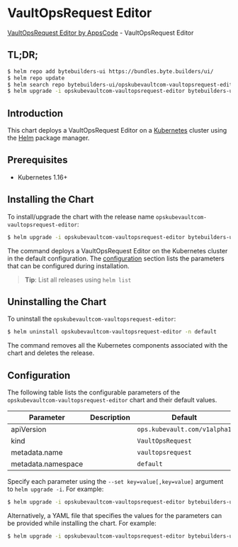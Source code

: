 # VaultOpsRequest Editor

[VaultOpsRequest Editor by AppsCode](https://byte.builders) - VaultOpsRequest Editor

## TL;DR;

```bash
$ helm repo add bytebuilders-ui https://bundles.byte.builders/ui/
$ helm repo update
$ helm search repo bytebuilders-ui/opskubevaultcom-vaultopsrequest-editor --version=v0.4.14
$ helm upgrade -i opskubevaultcom-vaultopsrequest-editor bytebuilders-ui/opskubevaultcom-vaultopsrequest-editor -n default --create-namespace --version=v0.4.14
```

## Introduction

This chart deploys a VaultOpsRequest Editor on a [Kubernetes](http://kubernetes.io) cluster using the [Helm](https://helm.sh) package manager.

## Prerequisites

- Kubernetes 1.16+

## Installing the Chart

To install/upgrade the chart with the release name `opskubevaultcom-vaultopsrequest-editor`:

```bash
$ helm upgrade -i opskubevaultcom-vaultopsrequest-editor bytebuilders-ui/opskubevaultcom-vaultopsrequest-editor -n default --create-namespace --version=v0.4.14
```

The command deploys a VaultOpsRequest Editor on the Kubernetes cluster in the default configuration. The [configuration](#configuration) section lists the parameters that can be configured during installation.

> **Tip**: List all releases using `helm list`

## Uninstalling the Chart

To uninstall the `opskubevaultcom-vaultopsrequest-editor`:

```bash
$ helm uninstall opskubevaultcom-vaultopsrequest-editor -n default
```

The command removes all the Kubernetes components associated with the chart and deletes the release.

## Configuration

The following table lists the configurable parameters of the `opskubevaultcom-vaultopsrequest-editor` chart and their default values.

|     Parameter      | Description |                 Default                 |
|--------------------|-------------|-----------------------------------------|
| apiVersion         |             | <code>ops.kubevault.com/v1alpha1</code> |
| kind               |             | <code>VaultOpsRequest</code>            |
| metadata.name      |             | <code>vaultopsrequest</code>            |
| metadata.namespace |             | <code>default</code>                    |


Specify each parameter using the `--set key=value[,key=value]` argument to `helm upgrade -i`. For example:

```bash
$ helm upgrade -i opskubevaultcom-vaultopsrequest-editor bytebuilders-ui/opskubevaultcom-vaultopsrequest-editor -n default --create-namespace --version=v0.4.14 --set apiVersion=ops.kubevault.com/v1alpha1
```

Alternatively, a YAML file that specifies the values for the parameters can be provided while
installing the chart. For example:

```bash
$ helm upgrade -i opskubevaultcom-vaultopsrequest-editor bytebuilders-ui/opskubevaultcom-vaultopsrequest-editor -n default --create-namespace --version=v0.4.14 --values values.yaml
```
